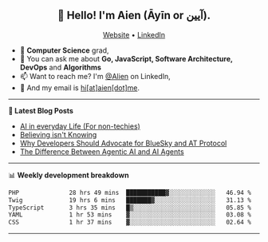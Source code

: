<h2 align="center">👋 Hello! I'm Aien (Āyīn or آیین).</h2>
<p align="center">
  <a href="https://www.aien.me">Website</a> •
  <a href="https://www.linkedin.com/in/aiensaidi/">LinkedIn</a>
</p>


- 🌱 **Computer Science** grad,
- 💬 You can ask me about **Go, JavaScript, Software Architecture, DevOps** and **Algorithms**
- 📫 Want to reach me? I'm [@Alien](https://www.linkedin.com/in/aiensaidi/) on LinkedIn,
- 📧 And my email is [hi[at]aien[dot]me](mailto:hi@aien.me).

-------

**📝 Latest Blog Posts**

<!-- BLOG-POST-LIST:START -->
- [AI in everyday Life (For non-techies)](https://aien.me/ai-in-everyday-life-for-non-techies/)
- [Believing isn't Knowing](https://aien.me/believing-isnt-knowing/)
- [Why Developers Should Advocate for BlueSky and AT Protocol](https://aien.me/why-developers-should-advocate-for-bluesky-and-at-protocol/)
- [The Difference Between Agentic AI and AI Agents](https://aien.me/the-difference-between-agentic-ai-and-ai-agents/)
<!-- BLOG-POST-LIST:END -->

-------

📊 **Weekly development breakdown**
<!--START_SECTION:waka-->

```txt
PHP              28 hrs 49 mins  ███████████▓░░░░░░░░░░░░░   46.94 %
Twig             19 hrs 6 mins   ███████▓░░░░░░░░░░░░░░░░░   31.13 %
TypeScript       3 hrs 35 mins   █▒░░░░░░░░░░░░░░░░░░░░░░░   05.85 %
YAML             1 hr 53 mins    ▓░░░░░░░░░░░░░░░░░░░░░░░░   03.08 %
CSS              1 hr 37 mins    ▓░░░░░░░░░░░░░░░░░░░░░░░░   02.64 %
```

<!--END_SECTION:waka-->

-------
